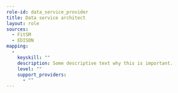 ```yaml
---
role-id: data_service_provider
title: Data service architect
layout: role
sources: 
  - FitSM
  - EDISON
mapping: 
  - 
    keyskill: ""
    description: Some descriptive text why this is important.
    level: ""
    support_providers: 
      - ""
---
```


